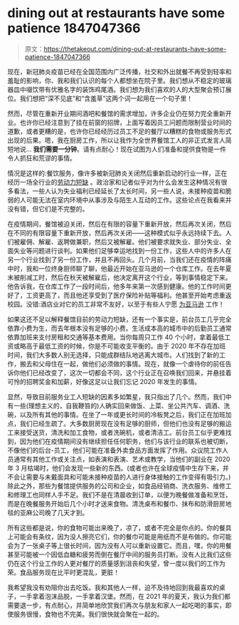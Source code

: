# dining out at restaurants have some patience 1847047366

> 原文：<https://thetakeout.com/dining-out-at-restaurants-have-some-patience-1847047366>

现在，新冠肺炎疫苗已经在全国范围内广泛传播，社交和外出就餐不再受到轻率和羞耻的影响，你、我和我们认识的每个人都想坐在院子里。我们想从不稳定的玻璃器皿中啜饮带有优雅名字的装饰鸡尾酒。我们想为我们喜欢的人的大型聚会预订展位。我们想把“深不见底”和“含羞草”这两个词一起用在一个句子里！

然而，尽管在重新开业期间酒吧和餐馆的需求增加，许多企业仍在努力完全重新开业。也许你已经注意到了挂在前窗的招牌，上面写着因员工问题而限制营业时间的道歉，或者更糟的是，也许你已经经历过员工不足的餐厅以糟糕的食物或服务形式出现的后果。嗯，我在厨房工作，所以让我作为全世界餐馆工人的非正式发言人简短地说… **我们需要一分钟**。请有点耐心！现在试图为人们准备和提供食物是一件令人抓狂和荒谬的事情。



情况是这样的:餐饮服务，像许多被新冠肺炎关闭然后重新启动的行业一样，正在经历一场全行业的[劳动力短缺](https://www.businessinsider.com/mcdonalds-subway-struggle-to-find-workers-forcing-changes-2021-4) 。政治家和记者似乎对为什么会发生这种情况有很多看法，一些人认为失业福利已经延长了太长时间，另一些人说，未接种疫苗和脆弱的人可能无法在室内环境中从事涉及与陌生人互动的工作。这些论点在我看来并没有错，但它们是不完整的。

在疫情期间，餐馆被迫关闭，然后在有限的容量下重新开放，然后再次关闭，然后在不同的有限容量下重新开放，然后再次关闭——这种模式似乎永远持续下去。人们被雇佣、解雇、返聘做兼职，然后又被解雇。他们被要求就失业、部分失业、全面失业等问题进行谈判。如果他们足够幸运地找到一份工作，这些人中的许多人在另一个行业找到了另一份工作，并且不再回头。几个月前，当我们还在疫情的阵痛中时，我和一位终身厨师聊了聊，他最近开始在亚马逊的一个仓库工作。在去年夏末被削减工时，然后在秋天被解雇后，他决定离开这个行业，等到事情稳定下来。他告诉我，在仓库工作了一段时间后，他多年来第一次感到健康。他的工作时间更好了，工资更高了，而且他还享受到了医疗保险补贴等福利。他甚至开始考虑重返校园。没错:酒店业对它的员工非常不友好，以至于有些人宁愿 [为亚马逊](https://fortune.com/2021/04/15/jeff-bezos-amazon-workers-union-election-bessemer-alabama/) 工作！

如果这还不足以解释餐馆目前的劳动力短缺，还有一个事实是，前台员工几乎完全依靠小费为生，而去年根本没有足够的小费。生活成本高的城市中的后勤员工通常依靠加班来支付房租和交通等基本费用。当你每周只工作 40 个小时，拿着最低工资或略高于最低工资的时候，你是不可能收支平衡的。由于 2020 年不存在加班时间，我们大多数人别无选择，只能成群结队地逃离大城市。人们找到了新的工作，搬去和父母住在一起，做他们必须做的事情。现在，就像一个虐待你的前任告诉你他们已经改变了，这次一切都会不同，这个行业正在召唤我们回来，并悬挂着可怜的招聘奖金和加薪，好像这足以让我们忘记 2020 年发生的事情。

显然，导致目前服务业工人短缺的因素多如繁星，我只指出了几个。然而，我们中有一些(理想主义的，自我鞭笞的)人确实回来做饭、上菜、坐公共汽车、调酒、洗碗，以及所有其他的事情。在坐了一年或更长时间的冷板凳之后，我们正在加班加点，我们已经生疏了。大多数厨房现在没有足够的厨师，但他们也没有足够的搬运工来接受送货，清洗和加工食物，或者洗碗机，或者清洁工。前台员工似乎更难找到，因为他们在疫情期间没有继续担任任何职务，他们与该行业的联系也被切断，不像他们的后台-员工，他们可能在准备外卖食品方面发挥了作用。众议院工作人员通常有其他工作或关注点，如表演和表演、艺术或教学，当他们的副业在 2020 年 3 月枯竭时，他们会发现一些新的东西。(或者也许在全球疫情中生存下来，并不会让需要与未戴面具和可能未接种疫苗的人进行身体接触的工作变得有吸引力。)除此之外，那些为餐馆提供服务的公司和企业，如食品经销商、洗衣服务、维修工和修理工也同样人手不足。我们不是在清晨收到订单，以便为晚餐做准备和烹饪，而是在晚餐服务开始后几个小时才送来食物。清洗桌布和餐巾、抹布和防滑厨房地毯的亚麻公司晚了几天才到。



所有这些都是说，你的食物可能出来晚了，凉了，或者不完全是你点的。你的餐具上可能会有条纹，因为没人擦亮它们，你的餐巾可能是用纸而不是布做的。你可能会为了一张桌子等上很长时间，因为没有人可以重新设置它。而且，嘿，你的用餐甚至可能被一个因低血糖和疲劳而倒在餐厅中间的服务员打断。没有人比我们这些仍在这个行业工作的人更对餐厅的质量感到沮丧和失望，曾一度以我们的工作为荣。食品服务现在比平时更混乱，更脏！

我希望我没有劝阻你出去吃饭。我和其他人一样，迫不及待地回到我最喜欢的桌子，一手拿着泡沫品脱，一手拿着汉堡。然而，在 2021 年的夏天，我认为我们都需要退一步，有点耐心，并简单地欣赏我们再次与朋友和家人一起吃喝的事实，即使服务很慢，食物也不完美。我们很快就会聚在一起的。